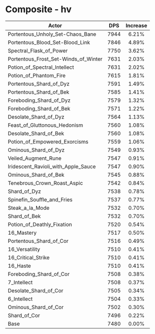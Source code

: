 # Composite - hv
| Actor | DPS | Increase |
|---|:---:|:---:|
|Portentous_Unholy_Set-Chaos_Bane|7944|6.21%|
|Portentous_Blood_Set-Blood_Link|7846|4.89%|
|Spectral_Flask_of_Power|7750|3.62%|
|Portentous_Frost_Set-Winds_of_Winter|7631|2.03%|
|Potion_of_Spectral_Intellect|7631|2.02%|
|Potion_of_Phantom_Fire|7615|1.81%|
|Portentous_Shard_of_Dyz|7591|1.49%|
|Portentous_Shard_of_Bek|7585|1.41%|
|Foreboding_Shard_of_Dyz|7579|1.32%|
|Foreboding_Shard_of_Bek|7571|1.22%|
|Desolate_Shard_of_Dyz|7564|1.13%|
|Feast_of_Gluttonous_Hedonism|7560|1.08%|
|Desolate_Shard_of_Bek|7560|1.08%|
|Potion_of_Empowered_Exorcisms|7559|1.06%|
|Ominous_Shard_of_Dyz|7549|0.93%|
|Veiled_Augment_Rune|7547|0.91%|
|Iridescent_Ravioli_with_Apple_Sauce|7547|0.90%|
|Ominous_Shard_of_Bek|7545|0.88%|
|Tenebrous_Crown_Roast_Aspic|7542|0.84%|
|Shard_of_Dyz|7538|0.78%|
|Spinefin_Souffle_and_Fries|7537|0.77%|
|Steak_a_la_Mode|7532|0.70%|
|Shard_of_Bek|7532|0.70%|
|Potion_of_Deathly_Fixation|7520|0.54%|
|16_Mastery|7517|0.50%|
|Portentous_Shard_of_Cor|7516|0.49%|
|16_Versatility|7510|0.41%|
|16_Critical_Strike|7510|0.41%|
|16_Haste|7510|0.41%|
|Foreboding_Shard_of_Cor|7508|0.38%|
|7_Intellect|7508|0.37%|
|Desolate_Shard_of_Cor|7505|0.34%|
|6_Intellect|7504|0.33%|
|Ominous_Shard_of_Cor|7502|0.30%|
|Shard_of_Cor|7496|0.22%|
|Base|7480|0.00%|
